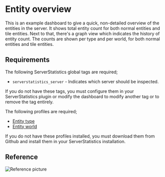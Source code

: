 # Entity overview
This is an example dashboard to give a quick, non-detailed overview of the entities in the server. It shows total entity count for both normal entities and tile entities. Next to that, there's a graph view which indicates the history of entity count. The counts are shown per type and per world, for both normal entities and tile entities.

## Requirements
The following ServerStatistics global tags are required;
* `serverstatistics_server` - Indicates which server should be inspected.

If you do not have these tags, you must configure them in your ServerStatistics plugin or modify the dashboard to modify another tag or to remove the tag entirely.

The following profiles are required;
* [Entity type](https://github.com/ServerStatistics/Profiles/blob/master/profiles/bukkit/entity/entity-type.yaml)
* [Entity world](https://github.com/ServerStatistics/Profiles/blob/master/profiles/bukkit/entity/entity-world.yaml)

If you do not have these profiles installed, you must download them from Github and install them in your ServerStatistics installation.

## Reference
![Reference picture](https://i.imgur.com/fTpbjyA.png)